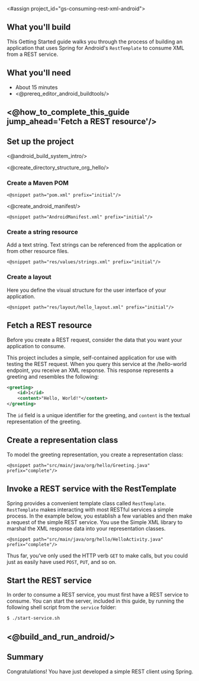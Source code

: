 <#assign project_id="gs-consuming-rest-xml-android">

What you'll build
-----------------

This Getting Started guide walks you through the process of building an application that uses Spring for Android's `RestTemplate` to consume XML from a REST service.


What you'll need
----------------

 - About 15 minutes
 - <@prereq_editor_android_buildtools/>

## <@how_to_complete_this_guide jump_ahead='Fetch a REST resource'/>


<a name="scratch"></a>
Set up the project
------------------

<@android_build_system_intro/>

<@create_directory_structure_org_hello/>

### Create a Maven POM

    <@snippet path="pom.xml" prefix="initial"/>
    
<@create_android_manifest/>

    <@snippet path="AndroidManifest.xml" prefix="initial"/>

### Create a string resource
Add a text string. Text strings can be referenced from the application or from other resource files.

    <@snippet path="res/values/strings.xml" prefix="initial"/>

### Create a layout
Here you define the visual structure for the user interface of your application.

    <@snippet path="res/layout/hello_layout.xml" prefix="initial"/>


<a name="initial"></a>
Fetch a REST resource
---------------------

Before you create a REST request, consider the data that you want your application to consume.

This project includes a simple, self-contained application for use with testing the REST request.
When you query this service at the /hello-world endpoint, you receive an XML response. This response represents a greeting and resembles the following:

```xml
<greeting>
    <id>1</id>
    <content>"Hello, World!"</content>
</greeting>
```

The `id` field is a unique identifier for the greeting, and `content` is the textual representation of the greeting.


Create a representation class
-----------------------------
To model the greeting representation, you create a representation class:

    <@snippet path="src/main/java/org/hello/Greeting.java" prefix="complete"/>


Invoke a REST service with the RestTemplate
-------------------------------------------

Spring provides a convenient template class called `RestTemplate`. `RestTemplate` makes interacting with most RESTful services a simple process. In the example below, you establish a few variables and then make a request of the simple REST service. You use the Simple XML library to marshal the XML response data into your representation classes.

    <@snippet path="src/main/java/org/hello/HelloActivity.java" prefix="complete"/>

Thus far, you've only used the HTTP verb `GET` to make calls, but you could just as easily have used `POST`, `PUT`, and so on.


Start the REST service
----------------------

In order to consume a REST service, you must first have a REST service to consume. You can start the server, included in this guide, by running the following shell script from the `service` folder:

```sh
$ ./start-service.sh
```


## <@build_and_run_android/>


Summary
-------

Congratulations! You have just developed a simple REST client using Spring.

